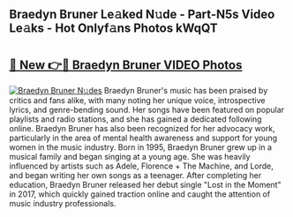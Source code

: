 ## Braedyn Bruner Le𝚊ked N𝚞de - Part-N5s Video Le𝚊ks - Hot Onlyf𝚊ns Photos kWqQT

# <h2><a href="http://ab84043.deff.icu/?id=Braedyn+Bruner">🔗 New 👉🔴 Braedyn Bruner VIDEO Photos</a></h2>

[![Braedyn Bruner N𝚞des](https://i.imgur.com/rIISA9y.gif)](http://ab84043.deff.icu/?id=Braedyn+Bruner)
Braedyn Bruner's music has been praised by critics and fans alike, with many noting her unique voice, introspective lyrics, and genre-bending sound. Her songs have been featured on popular playlists and radio stations, and she has gained a dedicated following online. Braedyn Bruner has also been recognized for her advocacy work, particularly in the area of mental health awareness and support for young women in the music industry. Born in 1995, Braedyn Bruner grew up in a musical family and began singing at a young age. She was heavily influenced by artists such as Adele, Florence + The Machine, and Lorde, and began writing her own songs as a teenager. After completing her education, Braedyn Bruner released her debut single "Lost in the Moment" in 2017, which quickly gained traction online and caught the attention of music industry professionals.
